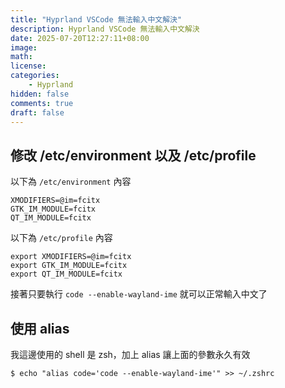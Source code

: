 ```yaml
---
title: "Hyprland VSCode 無法輸入中文解決"
description: Hyprland VSCode 無法輸入中文解決
date: 2025-07-20T12:27:11+08:00
image: 
math: 
license: 
categories:
    - Hyprland
hidden: false
comments: true
draft: false
---
```

## 修改 /etc/environment 以及 /etc/profile
以下為 `/etc/environment` 內容
```
XMODIFIERS=@im=fcitx
GTK_IM_MODULE=fcitx
QT_IM_MODULE=fcitx
```
以下為 `/etc/profile` 內容
```
export XMODIFIERS=@im=fcitx
export GTK_IM_MODULE=fcitx
export QT_IM_MODULE=fcitx
```

接著只要執行 `code --enable-wayland-ime` 就可以正常輸入中文了

## 使用 alias
我這邊使用的 shell 是 zsh，加上 alias 讓上面的參數永久有效
```shell
$ echo "alias code='code --enable-wayland-ime'" >> ~/.zshrc
```